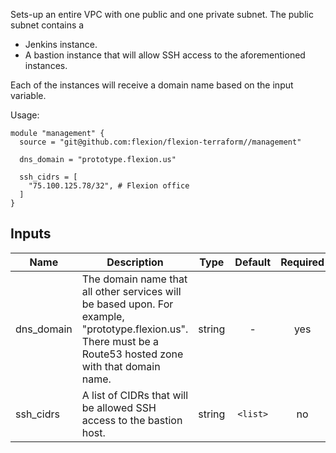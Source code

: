 Sets-up an entire VPC with one public and one private subnet.  The public subnet contains a
- Jenkins instance.
- A bastion instance that will allow SSH access to the aforementioned instances.

Each of the instances will receive a domain name based on the input variable.

Usage:
```hcl
module "management" {
  source = "git@github.com:flexion/flexion-terraform//management"

  dns_domain = "prototype.flexion.us"

  ssh_cidrs = [
    "75.100.125.78/32", # Flexion office
  ]
}
```


## Inputs

| Name | Description | Type | Default | Required |
|------|-------------|:----:|:-----:|:-----:|
| dns_domain | The domain name that all other services will be based upon. For example, "prototype.flexion.us". There must be a Route53 hosted zone with that domain name. | string | - | yes |
| ssh_cidrs | A list of CIDRs that will be allowed SSH access to the bastion host. | string | `<list>` | no |
